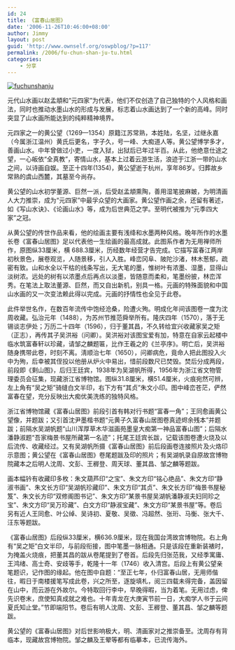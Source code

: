 ```yaml
---
id: 24
title: 《富春山居图》
date: '2006-11-26T10:46:00+08:00'
author: Jimmy
layout: post
guid: 'http://www.ownself.org/oswpblog/?p=117'
permalink: /2006/fu-chun-shan-ju-tu.html
categories:
    - 分享
---
```


[![fuchunshanju](/wp-content/uploads/2010/8897590a94e1_D624/fuchunshanju_thumb.jpg "fuchunshanju")](/wp-content/uploads/2010/8897590a94e1_D624/fuchunshanju.jpg)

元代山水画以赵孟頫和“元四家”为代表，他们不仅创造了自己独特的个人风格和画法，同时也推动水墨山水的形成与发展，标志着山水画达到了一个新的高峰。同时突显了山水画所能达到的纯粹精神境界。

元四家之一的黄公望（1269—1354）原籍江苏常熟，本姓陆，名坚，过继永嘉（今属浙江温州）黄氏后更名，字子久，号一峰、大痴道人等。黄公望博学多才，善画山水。中年曾做过小吏，一度入狱，出狱后已年过半百。从此，他绝意仕途之望，一心皈依“全真教”，寄情山水，基本上过着云游生活，浪迹于江浙一带的山水之间，以诗画自娱。至正十四年(1354)，黄公望逝于杭州，享年86岁。归葬故乡常熟的虞山西麓，其墓至今尚存。

黄公望的山水初学董源、巨然一派，后受赵孟頫熏陶，善用湿笔披麻皴，为明清画人大力推崇，成为“元四家”中最孚众望的大画家。黄公望作画之余，还留有著述，如《写山水诀》、《论画山水》等，成为后世典范之学。至明代被推为“元季四大家”之冠。

从黄公望的传世作品来看，他的绘画主要有浅绛和水墨两种风格。晚年所作的水墨长卷《富春山居图》足以代表他一生绘画的最高成就。此图系作者为无用禅师所作，原图纵33厘米，横 688.3厘米，历经数年经营才告完成。它描写富春江两岸初秋景色，展卷观览，人随景移，引人入胜。峰峦冈阜、陂陀沙渚，林木葱郁，疏密有致。山和水全以干枯的线条写出，无大笔的墨，惟树叶有浓墨、湿墨，显得山淡树浓。远处的树有以浓墨点后再点以淡墨，皆随意而柔和，笔墨纷披，林峦浑秀。在笔法上取法董源、巨然，而又自出新机，别具一格。元画的特殊面貌和中国山水画的又一次变法赖此得以完成。元画的抒情性也全见于此卷。

此件举世名作，在数百年流传中饱经沧桑，险遭火殉。明成化年间该图卷一度为沈周收藏。弘治元年（1488），为苏州节推范舜举所有。隆庆四年（1570），落于无锡谈志伊处；万历二十四年（1596），归于董其昌，不久转给宜兴收藏家吴之矩（正志），再传其子吴洪裕（问卿）。吴洪裕对该图宝爱有加，特意在自家云起楼中临水筑富春轩以珍藏，请邹之麟题匾，比作王羲之的《兰亭序》。明亡后，吴洪裕随身携带此卷，时刻不离。淸顺治七年（1650），问卿病危，竟命人把此图投入火中为殉，后幸被其侄投以他册从炉火中易出，惜前段数尺已焚毁。焚后分成两段，前段即《剩山图》，后归王廷宾，1938年为吴湖帆所得，1956年为浙江省文物管理委员会征集，现藏浙江省博物馆。图纵31.8厘米，横51.4厘米，火痕宛然可辨，左上角有“吴之矩”骑缝白文半印，右下方有“其贞”朱文小印。图中峰峦苍茫，俨然富春在望，充分反映出大痴优美洗练的独特风格。

浙江省博物馆藏《富春山居图》前段引首有韩对行书题“富春一角”；王同愈画黄公望像，并题跋；又引首沈尹墨楷书题“元黄子久富春山居图卷真迹烬余残本”并题跋；前隔水吴湖帆题“山川浑厚草木华滋画苑墨皇大痴第一神品富春山图”；后隔水潘静淑题“吾家梅景书屋所藏第一名迹”；托尾王廷宾长跋，记载该图卷遭火烧及以后流传、收藏经过。又有吴湖帆所摄《富春山居图》前后段画卷连接照片及火烙印示意图；黄公望在《富春山居图》卷尾题跋及印的照片；有吴湖帆录自原故宫博物院藏本之后明人沈周、文彭、王稺登、周天球、董其昌、邹之麟等题跋。

画本幅钤有收藏印多枚：朱文葫芦印“之宝”、朱文方印“铭心绝品”、朱文方印“静淑书画”、朱文长方印“吴湖帆珍藏印”、朱文方印“其贞”、朱文长方印“梅景书屋秘笈”、朱文长方印“双修阁图书记”、朱文方印“某景书屋吴湖帆潘静淑夫妇同珍之宝”、朱文方印“吴万珍藏”、白文方印“静淑宝藏”、朱文方印“某景书屋”等。卷后另有近人王同愈、叶公绰、吴诗初、夏敬、吴徵、冯超然、张珩、马衡、张大千、汪东等题跋。

《富春山居图》后段纵33厘米，横636.9厘米，现在我国台湾故宫博物院。右上角有“吴之矩”白文半印，与前段衔接，图中笔墨一脉相通。只是该段在重新装裱时，为掩盖火烧痕，把董其昌的跋从卷尾提到了卷首。后段先归张范我，又经季寓庸、王鸿绪、高士奇、安歧等手，乾隆十一年（1746）收入清宫。后段上有黄公望亲笔题识，记作图的缘起。他在图中自题：“至正七年，仆归富春山居，无用师偕往，暇日于南楼援笔写成此卷，兴之所至，逐旋填札，阅三四载未得完备，盖因留在山中，而云游在外故尔。今特取回行李中，早晚得暇，当为着笔。无用过虑，俾先识卷末，庶使知真成就之难也。十年青龙在大庚寅节前一日，大痴学人书于云间夏氏知止堂。”节即端阳节。卷后有明人沈周、文彭、王稺登、董其昌、邹之麟等题跋。

黄公望的《富春山居图》对后世影响极大，明、清画家对之推崇备至。沈周存有背临本，现藏故宫博物院。邹之麟及王翚等都有临摹本，已流传海外。